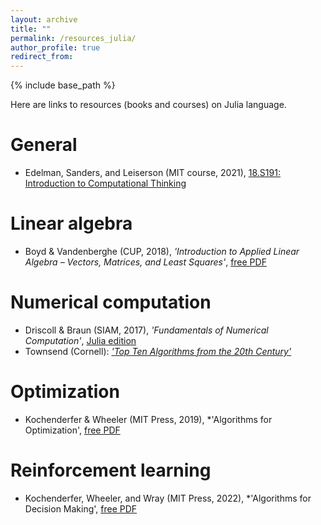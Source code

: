 ```yaml
---
layout: archive
title: ""
permalink: /resources_julia/
author_profile: true
redirect_from:
---
```


{% include base_path %}

Here are links to resources (books and courses) on Julia language. 

# General
* Edelman, Sanders, and Leiserson (MIT course, 2021), [18.S191: Introduction to Computational Thinking](https://computationalthinking.mit.edu/Spring21/)

# Linear algebra
* Boyd & Vandenberghe (CUP, 2018), *'Introduction to Applied Linear Algebra – Vectors, Matrices, and Least Squares'*, [free PDF](https://web.stanford.edu/~boyd/vmls/)


# Numerical computation
* Driscoll & Braun (SIAM, 2017), *'Fundamentals of Numerical Computation'*, [Julia edition](https://tobydriscoll.net/fnc-julia/frontmatter.html)
* Townsend (Cornell): [*'Top Ten Algorithms from the 20th Century'*](https://pi.math.cornell.edu/~web6140/) 


# Optimization
* Kochenderfer & Wheeler (MIT Press, 2019), *'Algorithms for Optimization', [free PDF](https://algorithmsbook.com/optimization/)

# Reinforcement learning
* Kochenderfer, Wheeler, and Wray (MIT Press, 2022), *'Algorithms for Decision Making', [free PDF](https://algorithmsbook.com/)
